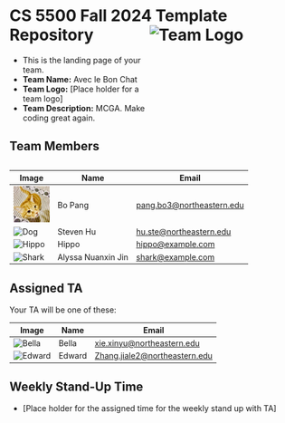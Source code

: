 # CS 5500 Fall 2024 Template Repository <img src="Resources/teamlogo.png" alt="Team Logo" height="256" width="256" align="right">


- This is the landing page of your team.
- **Team Name:** Avec le Bon Chat
- **Team Logo:** [Place holder for a team logo]
- **Team Description:** MCGA. Make coding great again. 


## Team Members
| Image                                                              | Name      | Email                     |
|--------------------------------------------------------------------|-----------|---------------------------|
| <img src="Resources/cat.jpg" alt="Cat" height="64" width="64">     | Bo Pang   | pang.bo3@northeastern.edu |
| <img src="Resources/dog.png" alt="Dog" height="64" width="64">     | Steven Hu | hu.ste@northeastern.edu   |
| <img src="Resources/hippo.png" alt="Hippo" height="64" width="64"> | Hippo     | hippo@example.com         |
| <img src="Resources/shark.png" alt="Shark" height="64" width="64"> | Alyssa Nuanxin Jin     | shark@example.com         |



## Assigned TA
Your TA will be one of these:

| Image | Name | Email |
|-------|------|-------|
| <img src="Resources/bella.jpeg" alt="Bella" height="64" width="64"> | Bella | xie.xinyu@northeastern.edu |
| <img src="Resources/edward.jpeg" alt="Edward" height="64" width="64"> | Edward | Zhang.jiale2@northeastern.edu |


## Weekly Stand-Up Time
- [Place holder for the assigned time for the weekly stand up with TA]

